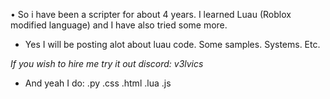 • So i have been a scripter for about 4 years. I learned Luau (Roblox modified language) and I have also tried some more.

- Yes I will be posting alot about luau code. Some samples. Systems. Etc.

*If you wish to hire me try it out
discord: v3lvics*

- And yeah I do:
.py
.css
.html
.lua
.js
